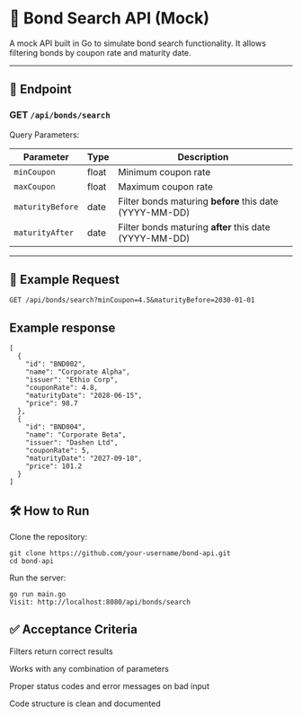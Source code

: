 # 🏦 Bond Search API (Mock)

A mock API built in Go to simulate bond search functionality. It allows filtering bonds by coupon rate and maturity date.

---

## 🔗 Endpoint

### GET `/api/bonds/search`

Query Parameters:

| Parameter        | Type   | Description                           |
|------------------|--------|---------------------------------------|
| `minCoupon`      | float  | Minimum coupon rate                   |
| `maxCoupon`      | float  | Maximum coupon rate                   |
| `maturityBefore` | date   | Filter bonds maturing **before** this date (YYYY-MM-DD) |
| `maturityAfter`  | date   | Filter bonds maturing **after** this date  (YYYY-MM-DD) |

---

## 🧪 Example Request

```http
GET /api/bonds/search?minCoupon=4.5&maturityBefore=2030-01-01
```

## Example response

```
[
  {
    "id": "BND002",
    "name": "Corporate Alpha",
    "issuer": "Ethio Corp",
    "couponRate": 4.8,
    "maturityDate": "2028-06-15",
    "price": 98.7
  },
  {
    "id": "BND004",
    "name": "Corporate Beta",
    "issuer": "Dashen Ltd",
    "couponRate": 5,
    "maturityDate": "2027-09-10",
    "price": 101.2
  }
]
```

## 🛠️ How to Run
Clone the repository:

```
git clone https://github.com/your-username/bond-api.git
cd bond-api
```

Run the server:

```
go run main.go
Visit: http://localhost:8080/api/bonds/search
```

## ✅ Acceptance Criteria
Filters return correct results

Works with any combination of parameters

Proper status codes and error messages on bad input

Code structure is clean and documented